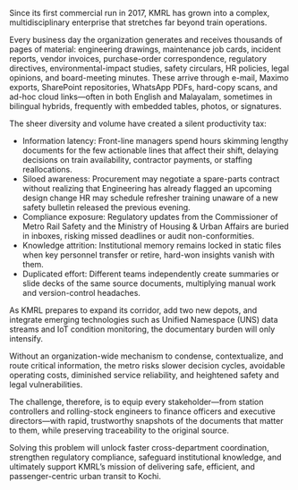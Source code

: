 Since its first commercial run in 2017, KMRL has grown into a complex, multidisciplinary enterprise that stretches far beyond train operations. 

Every business day the organization generates and receives thousands of pages of material: engineering drawings, maintenance job cards, incident reports, vendor invoices, purchase-order correspondence, regulatory directives, environmental-impact studies, safety circulars, HR policies, legal opinions, and board-meeting minutes. These arrive through e-mail, Maximo exports, SharePoint repositories, WhatsApp PDFs, hard-copy scans, and ad-hoc cloud links—often in both English and Malayalam, sometimes in bilingual hybrids, frequently with embedded tables, photos, or signatures. 

The sheer diversity and volume have created a silent productivity tax: 
-  Information latency: Front-line managers spend hours skimming lengthy documents for the few actionable lines that affect their shift, delaying decisions on train availability, contractor payments, or staffing reallocations. 
-  Siloed awareness: Procurement may negotiate a spare-parts contract without realizing that Engineering has already flagged an upcoming design change HR may schedule refresher training unaware of a new safety bulletin released the previous evening. 
- Compliance exposure: Regulatory updates from the Commissioner of Metro Rail Safety and the Ministry of Housing & Urban Affairs are buried in inboxes, risking missed deadlines or audit non-conformities. 
- Knowledge attrition: Institutional memory remains locked in static files when key personnel transfer or retire, hard-won insights vanish with them.
-  Duplicated effort: Different teams independently create summaries or slide decks of the same source documents, multiplying manual work and version-control headaches.

As KMRL prepares to expand its corridor, add two new depots, and integrate emerging technologies such as Unified Namespace (UNS) data streams and IoT condition monitoring, the documentary burden will only intensify.

Without an organization-wide mechanism to condense, contextualize, and route critical information, the metro risks slower decision cycles, avoidable operating costs, diminished service reliability, and heightened safety and legal vulnerabilities.

The challenge, therefore, is to equip every stakeholder—from station controllers and rolling-stock engineers to finance officers and executive directors—with rapid, trustworthy snapshots of the documents that matter to them, while preserving traceability to the original source.

Solving this problem will unlock faster cross-department coordination, strengthen regulatory compliance, safeguard institutional knowledge, and ultimately support KMRL’s mission of delivering safe, efficient, and passenger-centric urban transit to Kochi.